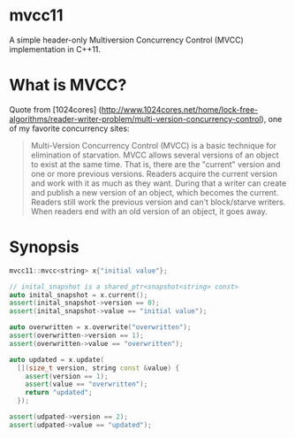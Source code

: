 mvcc11
======

A simple header-only Multiversion Concurrency Control (MVCC) implementation in C++11.

What is MVCC?
=============

Quote from [1024cores] (http://www.1024cores.net/home/lock-free-algorithms/reader-writer-problem/multi-version-concurrency-control), one of my favorite concurrency sites:

> Multi-Version Concurrency Control (MVCC) is a basic technique for elimination of starvation. MVCC allows several versions of an object to exist at the same time. That is, there are the "current" version and one or more previous versions. Readers acquire the current version and work with it as much as they want. During that a writer can create and publish a new version of an object, which becomes the current. Readers still work the previous version and can't block/starve writers. When readers end with an old version of an object, it goes away.


Synopsis
========
```C++
mvcc11::mvcc<string> x{"initial value"};

// inital_snapshot is a shared_ptr<snapshot<string> const>
auto inital_snapshot = x.current();
assert(inital_snapshot->version == 0);
assert(inital_snapshot->value == "initial value");

auto overwritten = x.overwrite("overwritten");
assert(overwritten->version == 1);
assert(overwritten->value == "overwritten");

auto updated = x.update(
  [](size_t version, string const &value) {
    assert(version == 1);
    assert(value == "overwritten");
    return "updated";
  });

assert(udpated->version == 2);
assert(udpated->value == "updated");
```
